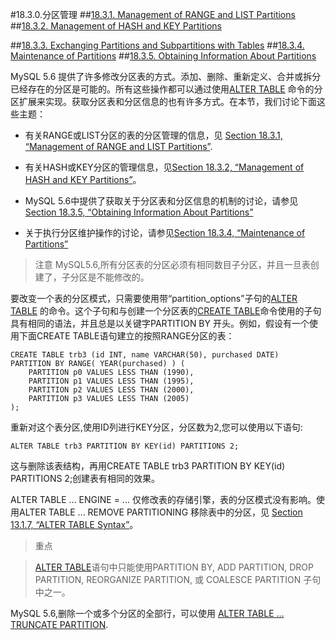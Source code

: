 #18.3.0.分区管理
##[18.3.1. Management of RANGE and LIST Partitions](./18.03.01_Management_of_RANGE_and_LIST_Partitions.md)
##[18.3.2. Management of HASH and KEY Partitions](./18.03.02_Management_of_HASH_and_KEY_Partitions.md)

##[18.3.3. Exchanging Partitions and Subpartitions with Tables](18.03.03_Exchanging_Partitions_and_Subpartitions_with_Tables.md)
##[18.3.4. Maintenance of Partitions](./18.03.04_Maintenance_of_Partitions.md)
##[18.3.5. Obtaining Information About Partitions](./18.03.05_Obtaining_Information_About_Partitions.md)

MySQL 5.6 提供了许多修改分区表的方式。添加、删除、重新定义、合并或拆分已经存在的分区是可能的。所有这些操作都可以通过使用[ALTER TABLE][13.01.07] 命令的分区扩展来实现。获取分区表和分区信息的也有许多方式。在本节，我们讨论下面这些主题： 



- 有关RANGE或LIST分区的表的分区管理的信息，见 [Section 18.3.1, “Management of RANGE and LIST Partitions”](./18.03.01_Management_of_RANGE_and_LIST_Partitions.md).

- 有关HASH或KEY分区的管理信息，见[Section 18.3.2, “Management of HASH and KEY Partitions”](./18.03.02_Management_of_HASH_and_KEY_Partitions.md)。
 
- MySQL 5.6中提供了获取关于分区表和分区信息的机制的讨论，请参见[ Section 18.3.5, “Obtaining Information About Partitions”](./18.03.05_Obtaining_Information_About_Partitions.md)

- 关于执行分区维护操作的讨论，请参见[Section 18.3.4, “Maintenance of Partitions”](./18.03.04_Maintenance_of_Partitions.md)

>注意
>MySQL5.6,所有分区表的分区必须有相同数目子分区，并且一旦表创建了，子分区是不能修改的。

要改变一个表的分区模式，只需要使用带“partition_options”子句的[ALTER TABLE][13.01.07] 的命令。这个子句和与创建一个分区表的[CREATE TABLE][13.01.17]命令使用的子句具有相同的语法，并且总是以关键字PARTITION BY 开头。例如，假设有一个使用下面CREATE TABLE语句建立的按照RANGE分区的表：

    CREATE TABLE trb3 (id INT, name VARCHAR(50), purchased DATE)
    PARTITION BY RANGE( YEAR(purchased) ) (
        PARTITION p0 VALUES LESS THAN (1990),
        PARTITION p1 VALUES LESS THAN (1995),
        PARTITION p2 VALUES LESS THAN (2000),
        PARTITION p3 VALUES LESS THAN (2005)
    );

重新对这个表分区,使用ID列进行KEY分区，分区数为2,您可以使用以下语句:
    
    ALTER TABLE trb3 PARTITION BY KEY(id) PARTITIONS 2;

这与删除该表结构，再用CREATE TABLE trb3 PARTITION BY KEY(id) PARTITIONS 2;创建表有相同的效果。

ALTER TABLE ... ENGINE = ... 仅修改表的存储引擎，表的分区模式没有影响。使用ALTER TABLE ... REMOVE PARTITIONING 移除表中的分区，见 [Section 13.1.7, “ALTER TABLE Syntax”][13.01.07]。

>重点
 
> [ALTER TABLE][13.01.07]语句中只能使用PARTITION BY, ADD PARTITION, DROP PARTITION, REORGANIZE PARTITION, 或 COALESCE PARTITION 子句中之一。

MySQL 5.6,删除一个或多个分区的全部行，可以使用 [ALTER TABLE ... TRUNCATE PARTITION][13.01.07].



[13.01.07]:../Chapter_13/13.01.07_ALTER_TABLE_Syntax.md#13.01.07.01
[13.01.17]:../Chapter_13/13.01.17_CREATE_TABLE_Syntax.md